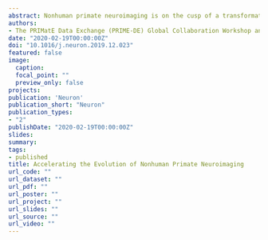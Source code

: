 ```yaml
---
abstract: Nonhuman primate neuroimaging is on the cusp of a transformation, much in the same way its human counterpart was in 2010, when the Human Connectome Project was launched to accelerate progress. Inspired by an open data-sharing initiative, the global community recently met and, in this article, breaks through obstacles to define its ambitions.
authors:
- The PRIMatE Data Exchange (PRIME-DE) Global Collaboration Workshop and Consortium
date: "2020-02-19T00:00:00Z"
doi: "10.1016/j.neuron.2019.12.023"
featured: false
image:
  caption:
  focal_point: ""
  preview_only: false
projects:
publication: 'Neuron'
publication_short: "Neuron"
publication_types:
- "2"
publishDate: "2020-02-19T00:00:00Z"
slides:
summary:
tags:
- published
title: Accelerating the Evolution of Nonhuman Primate Neuroimaging
url_code: ""
url_dataset: ""
url_pdf: ""
url_poster: ""
url_project: ""
url_slides: ""
url_source: ""
url_video: ""
---
```

